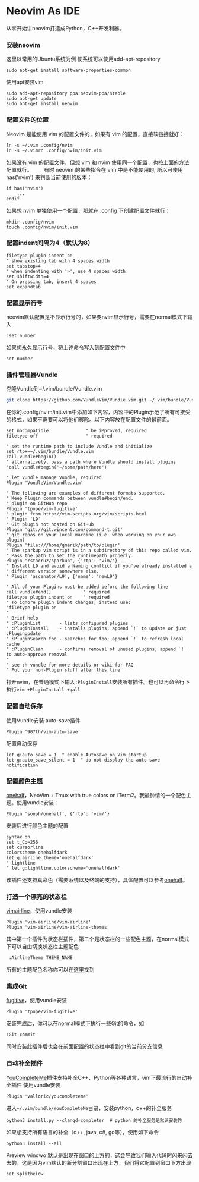 # Neovim As IDE
从零开始讲neovim打造成Python，C++开发利器。

### 安装neovim
这里以常用的Ubuntu系统为例
使系统可以使用add-apt-repository
```
sudo apt-get install software-properties-common
```
使用apt安装vim
```
sudo add-apt-repository ppa:neovim-ppa/stable
sudo apt-get update
sudo apt-get install neovim
```

### 配置文件的位置
Neovim 是能使用 vim 的配置文件的，如果有 vim 的配置，直接软链接就好：
```vim
ln -s ~/.vim .config/nvim
ln -s ~/.vimrc .config/nvim/init.vim
```
如果没有 vim 的配置文件，但想 vim 和 nvim 使用同一个配置，也按上面的方法配置就行。
　　有时 neovim 的某些指令在 vim 中是不能使用的, 所以可使用 has('nvim') 来判断当前使用的版本：
```vim
if has('nvim')
    ...
endif
```
如果想 nvim 单独使用一个配置，那就在 .config 下创建配置文件就行：

```vim
mkdir .config/nvim
touch .config/nvim/init.vim
```

### 配置indent间隔为4（默认为8）
```vim
filetype plugin indent on
" show existing tab with 4 spaces width
set tabstop=4
" when indenting with '>', use 4 spaces width
set shiftwidth=4
" On pressing tab, insert 4 spaces
set expandtab
```

### 配置显示行号
neovim默认配置是不显示行号的，如果要nvim显示行号，需要在normal模式下输入
```
:set number
```
如果想永久显示行号，将上述命令写入到配置文件中
```
set number 
```

### 插件管理器Vundle
克隆Vundle到~/.vim/bundle/Vundle.vim
```sh
git clone https://github.com/VundleVim/Vundle.vim.git ~/.vim/bundle/Vundle.vim
```
在你的.config/nvim/init.vim中添加如下内容，内容中的Plugin示范了所有可接受的格式，如果不需要可以将他们移除。以下内容放在配置文件的最前面。
```vim
set nocompatible              " be iMproved, required
filetype off                  " required

" set the runtime path to include Vundle and initialize
set rtp+=~/.vim/bundle/Vundle.vim
call vundle#begin()
" alternatively, pass a path where Vundle should install plugins
"call vundle#begin('~/some/path/here')

" let Vundle manage Vundle, required
Plugin 'VundleVim/Vundle.vim'

" The following are examples of different formats supported.
" Keep Plugin commands between vundle#begin/end.
" plugin on GitHub repo
Plugin 'tpope/vim-fugitive'
" plugin from http://vim-scripts.org/vim/scripts.html
" Plugin 'L9'
" Git plugin not hosted on GitHub
Plugin 'git://git.wincent.com/command-t.git'
" git repos on your local machine (i.e. when working on your own plugin)
Plugin 'file:///home/gmarik/path/to/plugin'
" The sparkup vim script is in a subdirectory of this repo called vim.
" Pass the path to set the runtimepath properly.
Plugin 'rstacruz/sparkup', {'rtp': 'vim/'}
" Install L9 and avoid a Naming conflict if you've already installed a
" different version somewhere else.
" Plugin 'ascenator/L9', {'name': 'newL9'}

" All of your Plugins must be added before the following line
call vundle#end()            " required
filetype plugin indent on    " required
" To ignore plugin indent changes, instead use:
"filetype plugin on
"
" Brief help
" :PluginList       - lists configured plugins
" :PluginInstall    - installs plugins; append `!` to update or just :PluginUpdate
" :PluginSearch foo - searches for foo; append `!` to refresh local cache
" :PluginClean      - confirms removal of unused plugins; append `!` to auto-approve removal
"
" see :h vundle for more details or wiki for FAQ
" Put your non-Plugin stuff after this line
```
打开nvim，在普通模式下输入```:PluginInstall```安装所有插件。也可以再命令行下执行```vim +PluginInstall +qall```

### 配置自动保存
使用Vundle安装 auto-save插件
```vim
Plugin '907th/vim-auto-save'
```
配置自动保存
```vim
let g:auto_save = 1  " enable AutoSave on Vim startup
let g:auto_save_silent = 1  " do not display the auto-save notification
```

### 配置颜色主题
[onehalf](https://github.com/sonph/onehalf/tree/master/vim)，NeoVim + Tmux with true colors on iTerm2。我最钟情的一个配色主题。使用vundle安装：

```vim
Plugin 'sonph/onehalf', {'rtp': 'vim/'}
```
安装后进行颜色主题的配置
```vim
syntax on
set t_Co=256
set cursorline
colorscheme onehalfdark
let g:airline_theme='onehalfdark'
" lightline
" let g:lightline.colorscheme='onehalfdark'
```
该插件还支持真彩色（需要系统以及终端的支持），具体配置可以参考[onehalf](https://github.com/sonph/onehalf/tree/master/vim)。


### 打造一个漂亮的状态栏
[vimairline](https://github.com/vim-airline/vim-airline)，使用vundle安装
```vim
Plugin 'vim-airline/vim-airline'
Plugin 'vim-airline/vim-airline-themes'
```
其中第一个插件为状态栏插件，第二个是状态栏的一些配色主题，在normal模式下可以自由切换状态栏主题配色
```
 :AirlineTheme THEME_NAME
```
所有的主题配色名称你可以在[这里](https://github.com/vim-airline/vim-airline/wiki/Screenshots)找到


### 集成Git
[fugitive](https://vimawesome.com/plugin/fugitive-vim)，使用vundle安装
```vim
Plugin 'tpope/vim-fugitive'
```
安装完成后，你可以在normal模式下执行一些Git的命令，如
```
:Git commit
```
同时安装此插件后也会在前面配置的状态栏中看到git的当前分支信息

### 自动补全插件
[YouCompleteMe]()插件支持补全C++、Python等各种语言，vim下最流行的自动补全插件
使用vundle安装
```
Plugin 'valloric/youcompleteme'
```
进入`~/.vim/bundle/YouCompleteMe`目录，安装python，c++的补全服务
```
python3 install.py --clangd-completer  # python 的补全服务是默认安装的
```
如果想支持所有语言的补全（c++, java, c#, go等），使用如下命令
```
python3 install --all
```

Preview windwo 默认是出现在窗口的上方的，这会导致我们输入代码时闪来闪去去的，这是因为vim默认的新分割窗口出现在上方，我们将它配置到窗口下方出现
```vim
set splitbelow
```
